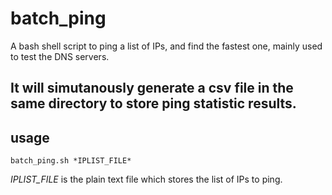 # batch_ping
A bash shell script to ping a list of IPs, and find the fastest one, mainly used to test the DNS servers.

It will simutanously generate a csv file in the same directory to store ping statistic results.
---
## usage
```Shell
batch_ping.sh *IPLIST_FILE*
```

*IPLIST_FILE* is the plain text file which stores the list of IPs to ping.